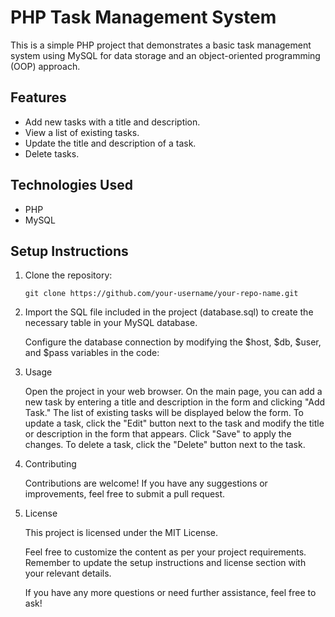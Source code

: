 # PHP Task Management System

This is a simple PHP project that demonstrates a basic task management system using MySQL for data storage and an object-oriented programming (OOP) approach.

## Features

- Add new tasks with a title and description.
- View a list of existing tasks.
- Update the title and description of a task.
- Delete tasks.

## Technologies Used

- PHP
- MySQL

## Setup Instructions

1. Clone the repository:
   ```shell
   git clone https://github.com/your-username/your-repo-name.git

2) Import the SQL file included in the project (database.sql) to create the necessary table in your MySQL database.

   Configure the database connection by modifying the $host, $db, $user, and $pass variables in the code:

3) Usage

   Open the project in your web browser.
   On the main page, you can add a new task by entering a title and description in the form and clicking "Add Task."
   The list of existing tasks will be displayed below the form.
   To update a task, click the "Edit" button next to the task and modify the title or description in the form that appears. Click "Save" to apply the changes.
   To delete a task, click the "Delete" button next to the task.

4) Contributing

   Contributions are welcome! If you have any suggestions or improvements, feel free to submit a pull request.

5) License
   
   This project is licensed under the MIT License.

   Feel free to customize the content as per your project requirements. Remember to update the setup instructions and license section with your relevant details.

   If you have any more questions or need further assistance, feel free to ask!
